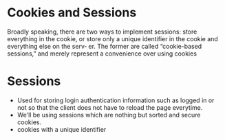 # Cookies and Sessions
Broadly speaking, there are two ways to implement sessions: store everything in the
cookie, or store only a unique identifier in the cookie and everything else on the serv‐
er. The former are called “cookie-based sessions,” and merely represent a convenience
over using cookies

# Sessions 
* Used for storing login authentication information such as logged in or not so that the client does not have to reload the page everytime.
* We'll be using sessions which are nothing but sorted and secure cookies.
* cookies with a unique identifier

